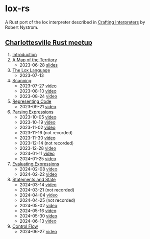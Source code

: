 # lox-rs

A Rust port of the lox interpreter described in [Crafting
Interpreters](https://craftinginterpreters.com/) by Robert Nystrom.

## [Charlottesville Rust meetup](https://www.meetup.com/charlottesville-rust-meetup/)

1. [Introduction](https://craftinginterpreters.com/introduction.html)
2. [A Map of the Territory](https://craftinginterpreters.com/a-map-of-the-territory.html)
    - 2023-06-28 [slides](https://github.com/DireLines/lox-rs/blob/main/Crafting%20Interpreters%20in%20Rust.pdf)
3. [The Lox Language](https://craftinginterpreters.com/the-lox-language.html)
    - 2023-07-13
4. [Scanning](https://craftinginterpreters.com/scanning.html)
    - 2023-07-27 [video](https://www.youtube.com/watch?v=O32n1EPnmE4&list=PLeYi2PClG0Iuq_hfaL66V9PfSfG5WicHQ&index=1)
    - 2023-08-10 [video](https://www.youtube.com/watch?v=4Plq9rAF_Fk&list=PLeYi2PClG0Iuq_hfaL66V9PfSfG5WicHQ&index=2)
    - 2023-08-24 [video](https://www.youtube.com/watch?v=rjfGDjLN4sU&list=PLeYi2PClG0Iuq_hfaL66V9PfSfG5WicHQ&index=3)
5. [Representing Code](https://craftinginterpreters.com/representing-code.html)
    - 2023-09-21 [video](https://www.youtube.com/watch?v=hczALGjceAk&list=PLeYi2PClG0Iuq_hfaL66V9PfSfG5WicHQ&index=4)
6. [Parsing Expressions](https://craftinginterpreters.com/parsing-expressions.html)
    - 2023-10-05 [video](https://www.youtube.com/watch?v=zmgJvjUYzok&list=PLeYi2PClG0Iuq_hfaL66V9PfSfG5WicHQ&index=5)
    - 2023-10-19 [video](https://www.youtube.com/watch?v=xQ08gdP7TCM&list=PLeYi2PClG0Iuq_hfaL66V9PfSfG5WicHQ&index=6)
    - 2023-11-02 [video](https://www.youtube.com/watch?v=nMzMOvNKAw8&list=PLeYi2PClG0Iuq_hfaL66V9PfSfG5WicHQ&index=7)
    - 2023-11-16 (not recorded)
    - 2023-11-30 [video](https://www.youtube.com/watch?v=XLWXN_oMV5Y&list=PLeYi2PClG0Iuq_hfaL66V9PfSfG5WicHQ&index=8)
    - 2023-12-14 (not recorded)
    - 2023-12-28 [video](https://www.youtube.com/watch?v=aV3sDT72nHw&list=PLeYi2PClG0Iuq_hfaL66V9PfSfG5WicHQ&index=9)
    - 2024-01-11 [video](https://www.youtube.com/watch?v=Jds8-zvuL-o&list=PLeYi2PClG0Iuq_hfaL66V9PfSfG5WicHQ&index=10)
    - 2024-01-25 [video](https://www.youtube.com/watch?v=qAc_Aa1V-dA&list=PLeYi2PClG0Iuq_hfaL66V9PfSfG5WicHQ&index=11)
7. [Evaluating Expressions](https://craftinginterpreters.com/evaluating-expressions.html)
    - 2024-02-08 [video](https://www.youtube.com/watch?v=wyo6Ak291lQ&list=PLeYi2PClG0Iuq_hfaL66V9PfSfG5WicHQ&index=12)
    - 2024-02-22 [video](https://www.youtube.com/watch?v=SEu7bQN9Txw&list=PLeYi2PClG0Iuq_hfaL66V9PfSfG5WicHQ&index=13)
8. [Statements and State](https://craftinginterpreters.com/statements-and-state.html)
    - 2024-03-14 [video](https://www.youtube.com/watch?v=O74mleTLbQw&list=PLeYi2PClG0Iuq_hfaL66V9PfSfG5WicHQ&index=14)
    - 2024-03-21 (not recorded)
    - 2024-04-04 [video](https://www.youtube.com/watch?v=LD5j4o-qg6Y&list=PLeYi2PClG0Iuq_hfaL66V9PfSfG5WicHQ&index=15)
    - 2024-04-25 (not recorded)
    - 2024-05-02 [video](https://www.youtube.com/watch?v=F6RtSRNDGB8&list=PLeYi2PClG0Iuq_hfaL66V9PfSfG5WicHQ&index=16)
    - 2024-05-16 [video](https://www.youtube.com/watch?v=O8iMDXLDhf0&list=PLeYi2PClG0Iuq_hfaL66V9PfSfG5WicHQ&index=17)
    - 2024-05-30 [video](https://www.youtube.com/watch?v=z87-GsUQB7E&list=PLeYi2PClG0Iuq_hfaL66V9PfSfG5WicHQ&index=18)
    - 2024-06-13 [video](https://www.youtube.com/watch?v=aU5iJLKjfyU&list=PLeYi2PClG0Iuq_hfaL66V9PfSfG5WicHQ&index=19)
9. [Control Flow](https://craftinginterpreters.com/control-flow.html)
    - 2024-06-27 [video](https://www.youtube.com/watch?v=tjFfXSbDVSg&list=PLeYi2PClG0Iuq_hfaL66V9PfSfG5WicHQ&index=20)
    

